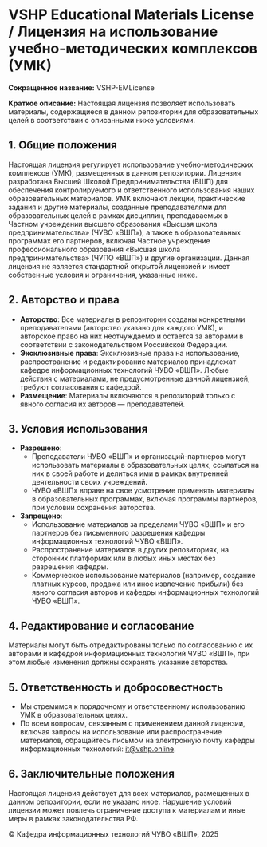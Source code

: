 # VSHP Educational Materials License / Лицензия на использование учебно-методических комплексов (УМК)

**Сокращенное название:** VSHP-EMLicense

**Краткое описание:**  Настоящая лицензия позволяет использовать материалы, содержащиеся в данном репозитории для образовательных целей в соответствии с описанными ниже условиями.

## 1. Общие положения

Настоящая лицензия регулирует использование учебно-методических комплексов (УМК), размещенных в данном репозитории. Лицензия разработана Высшей Школой Предпринимательства (ВШП) для обеспечения контролируемого и ответственного использования наших образовательных материалов. УМК включают лекции, практические задания и другие материалы, созданные преподавателями для образовательных целей в рамках дисциплин, преподаваемых в Частном учреждении высшего образования «Высшая школа предпринимательства» (ЧУВО «ВШП»), а также в образовательных программах его партнеров, включая Частное учреждение профессионального образования «Высшая школа предпринимательства» (ЧУПО «ВШП») и другие организации.
Данная лицензия не является стандартной открытой лицензией и имеет собственные условия и ограничения, указанные ниже.

## 2. Авторство и права

- **Авторство**: Все материалы в репозитории созданы конкретными преподавателями (авторство указано для каждого УМК), и авторское право на них неотчуждаемо и остается за авторами в соответствии с законодательством Российской Федерации.
- **Эксклюзивные права**: Эксклюзивные права на использование, распространение и редактирование материалов принадлежат кафедре информационных технологий ЧУВО «ВШП». Любые действия с материалами, не предусмотренные данной лицензией, требуют согласования с кафедрой.
- **Размещение**: Материалы включаются в репозиторий только с явного согласия их авторов — преподавателей.

## 3. Условия использования

- **Разрешено**:
  - Преподаватели ЧУВО «ВШП» и организаций-партнеров могут использовать материалы в образовательных целях, ссылаться на них в своей работе и делиться ими в рамках внутренней деятельности своих учреждений.
  - ЧУВО «ВШП» вправе на свое усмотрение применять материалы в образовательных программах, включая программы партнеров, при условии сохранения авторства.
- **Запрещено**:
  - Использование материалов за пределами ЧУВО «ВШП» и его партнеров без письменного разрешения кафедры информационных технологий ЧУВО «ВШП».
  - Распространение материалов в других репозиториях, на сторонних платформах или в любых иных местах без разрешения кафедры.
  - Коммерческое использование материалов (например, создание платных курсов, продажа или иное извлечение прибыли) без явного согласия авторов и кафедры информационных технологий ЧУВО «ВШП».

## 4. Редактирование и согласование

Материалы могут быть отредактированы только по согласованию с их авторами и кафедрой информационных технологий ЧУВО «ВШП», при этом любые изменения должны сохранять указание авторства.

## 5. Ответственность и добросовестность

- Мы стремимся к порядочному и ответственному использованию УМК в образовательных целях.
- По всем вопросам, связанным с применением данной лицензии, включая запросы на использование или распространение материалов, обращайтесь письмом на электронную почту кафедры информационных технологий: <it@vshp.online>.

## 6. Заключительные положения

Настоящая лицензия действует для всех материалов, размещенных в данном репозитории, если не указано иное. Нарушение условий лицензии может повлечь ограничение доступа к материалам и иные меры в рамках законодательства РФ.

© Кафедра информационных технологий ЧУВО «ВШП», 2025
